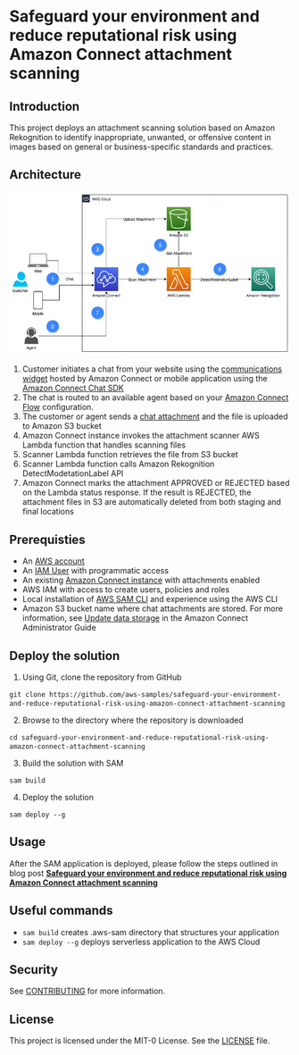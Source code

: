 # Safeguard your environment and reduce reputational risk using Amazon Connect attachment scanning

## Introduction
This project deploys an attachment scanning solution based on Amazon Rekognition to identify inappropriate, unwanted, or offensive content in images based on general or business-specific standards and practices.

## Architecture
![Architecture Diagram](./architecture.jpg)

1. Customer initiates a chat from your website using the [communications widget](https://docs.aws.amazon.com/connect/latest/adminguide/add-chat-to-website.html#customize-chat-widget) hosted by Amazon Connect or mobile application using the [Amazon Connect Chat SDK](https://github.com/amazon-connect/amazon-connect-chat-ui-examples/)
2. The chat is routed to an available agent based on your [Amazon Connect Flow](https://docs.aws.amazon.com/connect/latest/adminguide/connect-contact-flows.html) configuration.
3. The customer or agent sends a [chat attachment](https://docs.aws.amazon.com/connect/latest/adminguide/enable-attachments.html) and the file is uploaded to Amazon S3 bucket
4. Amazon Connect instance invokes the attachment scanner AWS Lambda function that handles scanning files
5. Scanner Lambda function retrieves the file from S3 bucket
6. Scanner Lambda function calls Amazon Rekognition DetectModetationLabel API
7. Amazon Connect marks the attachment APPROVED or REJECTED based on the Lambda status response. If the result is REJECTED, the attachment files in S3 are automatically deleted from both staging and final locations


## Prerequisties
- An [AWS account](https://signin.aws.amazon.com/signin?redirect_uri=https%3A%2F%2Fportal.aws.amazon.com%2Fbilling%2Fsignup%2Fresume&client_id=signup)
- An [IAM User](https://docs.aws.amazon.com/IAM/latest/UserGuide/id_users_create.html) with programmatic access
- An existing [Amazon Connect instance](https://docs.aws.amazon.com/connect/latest/adminguide/amazon-connect-instances.html) with attachments enabled
- AWS IAM with access to create users, policies and roles
- Local installation of [AWS SAM CLI](https://docs.aws.amazon.com/serverless-application-model/latest/developerguide/install-sam-cli.html) and experience using the AWS CLI
- Amazon S3 bucket name where chat attachments are stored. For more information, see [Update data storage](https://docs.aws.amazon.com/connect/latest/adminguide/update-instance-settings.html#update-data-storage-options) in the Amazon Connect Administrator Guide

## Deploy the solution

1.	Using Git, clone the repository from GitHub
```
git clone https://github.com/aws-samples/safeguard-your-environment-and-reduce-reputational-risk-using-amazon-connect-attachment-scanning
```
2.	Browse to the directory where the repository is downloaded
```
cd safeguard-your-environment-and-reduce-reputational-risk-using-amazon-connect-attachment-scanning
```
3.	Build the solution with SAM
```
sam build
```
4.	Deploy the solution
```
sam deploy --g
```

## Usage
After the SAM application is deployed, please follow the steps outlined in blog post [**Safeguard your environment and reduce reputational risk using Amazon Connect attachment scanning**]([https://insert_link_to_blog_post](https://aws-blogs-prod.amazon.com/contact-center/safeguard-your-environment-and-reduce-reputational-risk-using-amazon-connect-attachment-scanning/))

## Useful commands
* `sam build`  creates .aws-sam directory that structures your application
* `sam deploy --g` deploys serverless application to the AWS Cloud

## Security
See [CONTRIBUTING](CONTRIBUTING.md#security-issue-notifications) for more information.

## License
This project is licensed under the MIT-0 License. See the [LICENSE](LICENSE) file.
